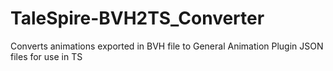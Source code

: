 # TaleSpire-BVH2TS_Converter
Converts animations exported in BVH file to General Animation Plugin JSON files for use in TS

